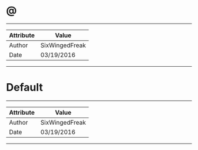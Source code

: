 # @
---
| Attribute | Value |
| ---  | ---     |
| Author | SixWingedFreak |
| Date | 03/19/2016 |
---
# Default
---
| Attribute | Value |
| ---  | ---     |
| Author | SixWingedFreak |
| Date | 03/19/2016 |
---
